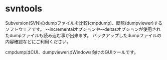 svntools
===============================================================================

Subversion(SVN)のdumpファイルを比較(cmpdump)、閲覧(dumpviewer)するソフトウェアです。
--incrementalオプションや--deltasオプションが使用されたdumpファイルも読み込む事が出来ます。
バックアップしたdumpファイルの内容確認などにご利用ください。

cmpdumpはCUI、dumpviewerはWindows向けのGUIツールです。

